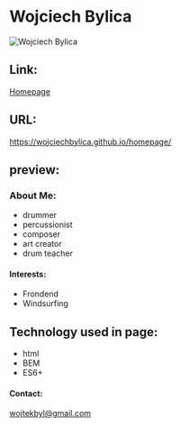 
# Wojciech Bylica

![Wojciech Bylica](https://github.com/kynkyn-projects/homepage/blob/main/images/IMG-4516.JPG?raw=true?)
## Link:
[Homepage](https://wojciechbylica.github.io/homepage/)
## URL:
https://wojciechbylica.github.io/homepage/

## preview:

 ### About Me:
 - drummer
 - percussionist
 - composer
 - art creator
 - drum teacher

####  Interests:
- Frondend
- Windsurfing

## Technology used in page:
- html
- BEM
- ES6+

#### Contact:
wojtekbyl@gmail.com
